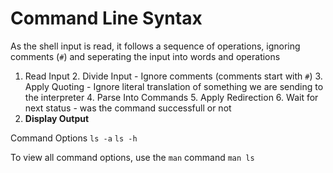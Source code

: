 # Command Line Syntax

As the shell input is read, it follows a sequence of operations, ignoring comments (`#`) and seperating the input into words and operations

1. Read Input
    2. Divide Input
        - Ignore comments (comments start with `#`)
    3. Apply Quoting
        - Ignore literal translation of something we are sending to the interpreter
    4. Parse Into Commands
    5. Apply Redirection
    6. Wait for next status
        - was the command successfull or not
8. **Display Output**


Command Options
`ls -a`
`ls -h`

To view all command options, use the `man` command
`man ls`

